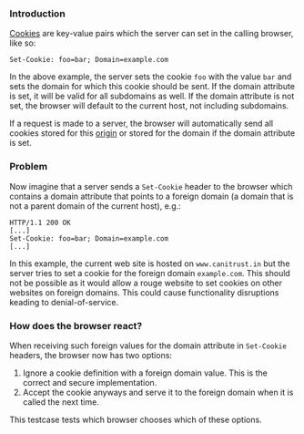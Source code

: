 ### Introduction
[Cookies](https://developer.mozilla.org/en-US/docs/Web/HTTP/Headers/Set-Cookie) are key-value pairs which the server can set in the calling browser, like so:
``` 
Set-Cookie: foo=bar; Domain=example.com
```
In the above example, the server sets the cookie ``foo`` with the value ``bar`` and sets the domain for which this cookie should be sent. If the domain attribute is set, it will be valid for all subdomains as well. If the domain attribute is not set, the browser will default to the current host, not including subdomains.

If a request is made to a server, the browser will automatically send all cookies stored for this [origin](https://developer.mozilla.org/en-US/docs/Web/HTTP/Headers/Origin) or stored for the domain if the domain attribute is set.

### Problem
Now imagine that a server sends a ``Set-Cookie`` header to the browser which contains a domain attribute that points to a foreign domain (a domain that is not a parent domain of the current host), e.g.:
```
HTTP/1.1 200 OK
[...]
Set-Cookie: foo=bar; Domain=example.com
[...]
```
In this example, the current web site is hosted on ``www.canitrust.in`` but the server tries to set a cookie for the foreign domain ``example.com``. This should not be possible as it would allow a rouge website to set cookies on other websites on foreign domains. This could cause functionality disruptions keading to denial-of-service.

### How does the browser react?
When receiving such foreign values for the domain attribute in ``Set-Cookie`` headers, the browser now has two options:

1. Ignore a cookie definition with a foreign domain value. This is the correct and secure implementation.
2. Accept the cookie anyways and serve it to the foreign domain when it is called the next time.

This testcase tests which browser chooses which of these options.